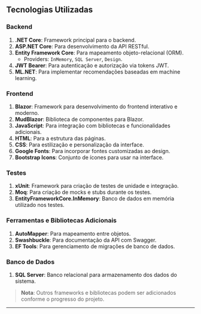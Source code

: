 ## Tecnologias Utilizadas

### Backend
1. **.NET Core**: Framework principal para o backend.
2. **ASP.NET Core**: Para desenvolvimento da API RESTful.
3. **Entity Framework Core**: Para mapeamento objeto-relacional (ORM).
   - Providers: `InMemory`, `SQL Server`, `Design`.
4. **JWT Bearer**: Para autenticação e autorização via tokens JWT.
5. **ML.NET**: Para implementar recomendações baseadas em machine learning.

### Frontend
1. **Blazor**: Framework para desenvolvimento do frontend interativo e moderno.
2. **MudBlazor**: Biblioteca de componentes para Blazor.
3. **JavaScript**: Para integração com bibliotecas e funcionalidades adicionais.
4. **HTML**: Para a estrutura das páginas.
5. **CSS**: Para estilização e personalização da interface.
6. **Google Fonts**: Para incorporar fontes customizadas ao design.
7. **Bootstrap Icons**: Conjunto de ícones para usar na interface.

### Testes
1. **xUnit**: Framework para criação de testes de unidade e integração.
2. **Moq**: Para criação de mocks e stubs durante os testes.
3. **EntityFrameworkCore.InMemory**: Banco de dados em memória utilizado nos testes.

### Ferramentas e Bibliotecas Adicionais
1. **AutoMapper**: Para mapeamento entre objetos.
2. **Swashbuckle**: Para documentação da API com Swagger.
3. **EF Tools**: Para gerenciamento de migrações de banco de dados.

### Banco de Dados
1. **SQL Server**: Banco relacional para armazenamento dos dados do sistema.

> **Nota**: Outros frameworks e bibliotecas podem ser adicionados conforme o progresso do projeto.

---


